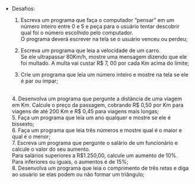 - Desafios:
    1. Escreva um programa que faça o computador “pensar” em um número inteiro entre 0 e 5 e peça para o usuário tentar descobrir qual foi o número escolhido pelo computador. 
    <br>O programa deverá escrever na tela se o usuário venceu ou perdeu;
        
    2. Escreva um programa que leia a velocidade de um carro.   
    Se ele ultrapassar 80Km/h, mostre uma mensagem dizendo que ele foi multado.  A multa vai custar R$ 7, 00 por cada Km acima do limite;
        
    3. Crie um programa que leia um número inteiro e mostre na tela se ele é par ou ímpar;
    <br>
    4. Desenvolva um programa que pergunte a distância de uma viagem em Km. Calcule o preço da passagem, cobrando R$ 0,50 por Km para viagens de até 200 Km e R$ 0,45 para viagens mais longas;
    <br>
    5. Faça um programa que leia um ano qualquer e mostre se ele é bissexto;
    <br>
    6. Faça um programa que leia três números e mostre qual é o maior e qual é o menor;
    <br>
    7. Escreva um programa que pergunte o salário de um funcionário e calcule o valor do seu aumento.
    <br>Para salários superiores a R$1.250,00, calcule um aumento de 10%. 
    <br>Para inferiores ou iguais, o aumentos é de 15%;
    <br>    
    8.  Desenvolva um programa  que leia o comprimento de três retas e diga ao usuário se elas podem ou não formar um triângulo;